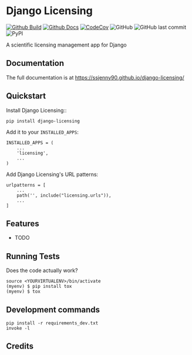 # Django Licensing 

[![Github Build](https://github.com/SSJenny90/django-licensing/actions/workflows/build.yml/badge.svg)](https://github.com/SSJenny90/django-licensing/actions/workflows/build.yml)
[![Github Docs](https://github.com/SSJenny90/django-licensing/actions/workflows/docs.yml/badge.svg)](https://github.com/SSJenny90/django-licensing/actions/workflows/docs.yml)
[![CodeCov](https://codecov.io/gh/SSJenny90/django-licensing/branch/main/graph/badge.svg?token=0Q18CLIKZE)](https://codecov.io/gh/SSJenny90/django-licensing)
![GitHub](https://img.shields.io/github/license/SSJenny90/django-licensing)
![GitHub last commit](https://img.shields.io/github/last-commit/SSJenny90/django-licensing)
![PyPI](https://img.shields.io/pypi/v/django-licensing)
<!-- [![RTD](https://readthedocs.org/projects/django-licensing/badge/?version=latest)](https://django-licensing.readthedocs.io/en/latest/readme.html) -->
<!-- [![Documentation](https://github.com/SSJenny90/django-licensing/actions/workflows/build-docs.yml/badge.svg)](https://github.com/SSJenny90/django-licensing/actions/workflows/build-docs.yml) -->
<!-- [![PR](https://img.shields.io/github/issues-pr/SSJenny90/django-licensing)](https://github.com/SSJenny90/django-licensing/pulls)
[![Issues](https://img.shields.io/github/issues-raw/SSJenny90/django-licensing)](https://github.com/SSJenny90/django-licensing/pulls) -->
<!-- ![PyPI - Downloads](https://img.shields.io/pypi/dm/django-licensing) -->
<!-- ![PyPI - Status](https://img.shields.io/pypi/status/django-licensing) -->

A scientific licensing management app for Django

Documentation
-------------

The full documentation is at https://ssjenny90.github.io/django-licensing/

Quickstart
----------

Install Django Licensing::

    pip install django-licensing

Add it to your `INSTALLED_APPS`:


    INSTALLED_APPS = (
        ...
        'licensing',
        ...
    )

Add Django Licensing's URL patterns:

    urlpatterns = [
        ...
        path('', include("licensing.urls")),
        ...
    ]

Features
--------

* TODO

Running Tests
-------------

Does the code actually work?

    source <YOURVIRTUALENV>/bin/activate
    (myenv) $ pip install tox
    (myenv) $ tox


Development commands
---------------------

    pip install -r requirements_dev.txt
    invoke -l


Credits
-------

